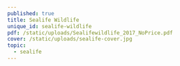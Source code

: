 ```yaml
---
published: true
title: Sealife Wildlife
unique_id: sealife-wildlife
pdf: /static/uploads/Sealifewildlife_2017_NoPrice.pdf
cover: /static/uploads/sealife-cover.jpg
topic:
  - sealife
--- 
```

